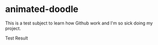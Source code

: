 # animated-doodle
This is a test subject to learn how Github work and I'm so sick doing my project.


Test Result
